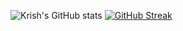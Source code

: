 
![Krish's GitHub stats](https://github-readme-stats.vercel.app/api?username=krjofficial&show_icons=true&theme=yeblu)
[![GitHub Streak](https://streak-stats.demolab.com/?user=krjofficial&theme=yeblu)](https://git.io/streak-stats)



<!--
**krjofficial/krjofficial** is a ✨ _special_ ✨ repository because its `README.md` (this file) appears on your GitHub profile.

Here are some ideas to get you started:

- 🔭 I’m currently working on ...
- 🌱 I’m currently learning ...
- 👯 I’m looking to collaborate on ...
- 🤔 I’m looking for help with ...
- 💬 Ask me about ...
- 📫 How to reach me: ...
- 😄 Pronouns: ...
- ⚡ Fun fact: ...
-->
